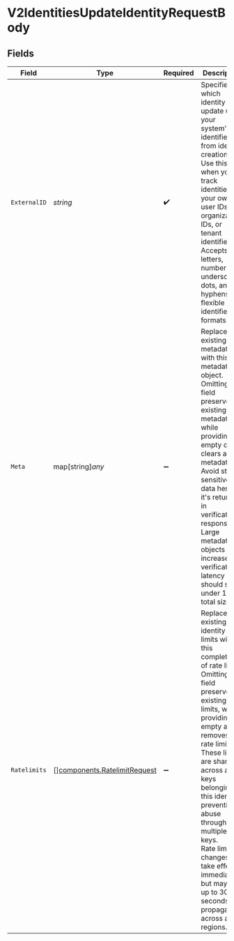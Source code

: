 # V2IdentitiesUpdateIdentityRequestBody


## Fields

| Field                                                                                                                                                                                                                                                                                                                                                                                                                 | Type                                                                                                                                                                                                                                                                                                                                                                                                                  | Required                                                                                                                                                                                                                                                                                                                                                                                                              | Description                                                                                                                                                                                                                                                                                                                                                                                                           | Example                                                                                                                                                                                                                                                                                                                                                                                                               |
| --------------------------------------------------------------------------------------------------------------------------------------------------------------------------------------------------------------------------------------------------------------------------------------------------------------------------------------------------------------------------------------------------------------------- | --------------------------------------------------------------------------------------------------------------------------------------------------------------------------------------------------------------------------------------------------------------------------------------------------------------------------------------------------------------------------------------------------------------------- | --------------------------------------------------------------------------------------------------------------------------------------------------------------------------------------------------------------------------------------------------------------------------------------------------------------------------------------------------------------------------------------------------------------------- | --------------------------------------------------------------------------------------------------------------------------------------------------------------------------------------------------------------------------------------------------------------------------------------------------------------------------------------------------------------------------------------------------------------------- | --------------------------------------------------------------------------------------------------------------------------------------------------------------------------------------------------------------------------------------------------------------------------------------------------------------------------------------------------------------------------------------------------------------------- |
| `ExternalID`                                                                                                                                                                                                                                                                                                                                                                                                          | *string*                                                                                                                                                                                                                                                                                                                                                                                                              | :heavy_check_mark:                                                                                                                                                                                                                                                                                                                                                                                                    | Specifies which identity to update using your system's identifier from identity creation.<br/>Use this when you track identities by your own user IDs, organization IDs, or tenant identifiers.<br/>Accepts letters, numbers, underscores, dots, and hyphens for flexible identifier formats.<br/>                                                                                                                    | user_abc123                                                                                                                                                                                                                                                                                                                                                                                                           |
| `Meta`                                                                                                                                                                                                                                                                                                                                                                                                                | map[string]*any*                                                                                                                                                                                                                                                                                                                                                                                                      | :heavy_minus_sign:                                                                                                                                                                                                                                                                                                                                                                                                    | Replaces all existing metadata with this new metadata object.<br/>Omitting this field preserves existing metadata, while providing an empty object clears all metadata.<br/>Avoid storing sensitive data here as it's returned in verification responses.<br/>Large metadata objects increase verification latency and should stay under 10KB total size.<br/>                                                        | {<br/>"name": "Alice Smith",<br/>"email": "alice@example.com",<br/>"plan": "premium"<br/>}                                                                                                                                                                                                                                                                                                                            |
| `Ratelimits`                                                                                                                                                                                                                                                                                                                                                                                                          | [][components.RatelimitRequest](../../models/components/ratelimitrequest.md)                                                                                                                                                                                                                                                                                                                                          | :heavy_minus_sign:                                                                                                                                                                                                                                                                                                                                                                                                    | Replaces all existing identity rate limits with this complete list of rate limits.<br/>Omitting this field preserves existing rate limits, while providing an empty array removes all rate limits.<br/>These limits are shared across all keys belonging to this identity, preventing abuse through multiple keys.<br/>Rate limit changes take effect immediately but may take up to 30 seconds to propagate across all regions.<br/> | [<br/>{<br/>"name": "requests",<br/>"limit": 1000,<br/>"duration": 3600000,<br/>"autoApply": true<br/>}<br/>]                                                                                                                                                                                                                                                                                                         |